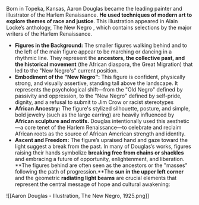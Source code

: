 Born in Topeka, Kansas, Aaron Douglas became the leading painter and illustrator of the Harlem Renaissance. **He used techniques of modern art to explore themes of race and justice**. This illustration appeared in Alain Locke’s anthology, The New Negro , which contains selections by the major writers of the Harlem Renaissance.

- **Figures in the Background:** The smaller figures walking behind and to the left of the main figure appear to be marching or dancing in a rhythmic line. They represent the **ancestors, the collective past, and the historical movement** (the African diaspora, the Great Migration) that led to the "New Negro's" current position.
- **Embodiment of the "New Negro":** This figure is confident, physically strong, and visually assertive, standing tall above the landscape. It represents the psychological shift—from the "Old Negro" defined by passivity and oppression, to the "New Negro" defined by self-pride, dignity, and a refusal to submit to Jim Crow or racist stereotypes
- **African Ancestry:** The figure's stylized silhouette, posture, and simple, bold jewelry (such as the large earring) are heavily influenced by **African sculpture and motifs.** Douglas intentionally used this aesthetic—a core tenet of the Harlem Renaissance—to celebrate and reclaim African roots as the source of African American strength and identity.
- **Ascent and Freedom:** The figure’s upraised hand and gaze toward the light suggest a break from the past. In many of Douglas’s works, figures raising their hands symbolize **breaking free from chains or shackles** and embracing a future of opportunity, enlightenment, and liberation. **The figures behind are often seen as the ancestors or the "masses" following the path of progression.**The **sun in the upper left corner** and the geometric **radiating light beams** are crucial elements that represent the central message of hope and cultural awakening:

![[Aaron Douglas - Illustration, The New Negro, 1925.png]]